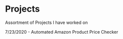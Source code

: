 # Projects
Assortment of Projects I have worked on

7/23/2020 - Automated Amazon Product Price Checker
